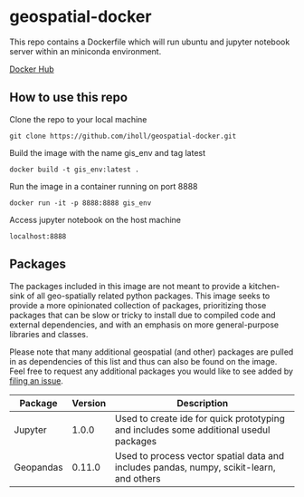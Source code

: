 # geospatial-docker

This repo contains a Dockerfile which will run ubuntu and jupyter notebook server within an miniconda environment.

[Docker Hub](https://hub.docker.com/repository/docker/iholl/geospatial-python-docker/general)

## How to use this repo

Clone the repo to your local machine  
```
git clone https://github.com/iholl/geospatial-docker.git
```
Build the image with the name gis_env and tag latest  
```
docker build -t gis_env:latest .  
```
Run the image in a container running on port 8888  
```
docker run -it -p 8888:8888 gis_env  
```
Access jupyter notebook on the host machine
```
localhost:8888
```

## Packages

The packages included in this image are not meant to provide a kitchen-sink of all geo-spatially related python packages. This image seeks to provide a more opinionated collection of packages, prioritizing those packages that can be slow or tricky to install due to compiled code and external dependencies, and with an emphasis on more general-purpose libraries and classes.

Please note that many additional geospatial (and other) packages are pulled in as dependencies of this list and thus can also be found on the image.  Feel free to request any additional packages you would like to see added by [filing an issue](https://github.com/iholl/geospatial-docker/issues). 

Package       | Version   | Description  
--------------|-----------|----------------------------------------------------------------------------------------
Jupyter       | 1.0.0     | Used to create ide for quick prototyping and includes some additional usedul packages  
Geopandas     | 0.11.0    | Used to process vector spatial data and includes pandas, numpy, scikit-learn, and others
